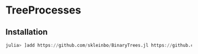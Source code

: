 # TreeProcesses

## Installation

```julia
julia> ]add https://github.com/skleinbo/BinaryTrees.jl https://github.com/skleinbo/TreeProcesses.jl
```
